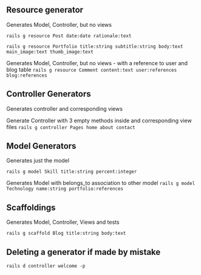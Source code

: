 ## Resource generator
Generates Model, Controller, but no views

```rails g resource Post date:date rationale:text```

```rails g resource Portfolio title:string subtitle:string body:text main_image:text thumb_image:text```

Generates Model, Controller, but no views - with a reference to user and blog table
```rails g resource Comment content:text user:references blog:references```


## Controller Generators
Generates controller and corresponding views

Generate Controller with 3 empty methods inside and corresponding view files
```rails g controller Pages home about contact```


## Model Generators
Generates just the model

```rails g model Skill title:string percent:integer```

Generates Model with belongs_to association to other model
```rails g model Technology name:string portfolio:references```


## Scaffoldings
Generates Model, Controller, Views and tests

```rails g scaffold Blog title:string body:text```


## Deleting a generator if made by mistake

```rails d controller welcome -p```